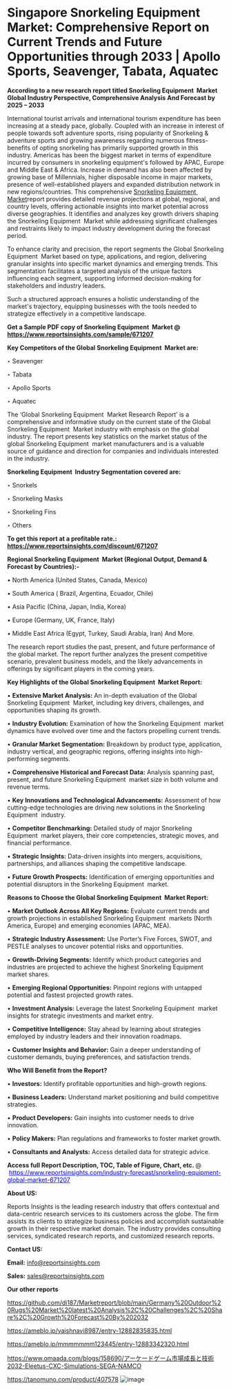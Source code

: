 # Singapore Snorkeling Equipment  Market: Comprehensive Report on Current Trends and Future Opportunities through 2033 | Apollo Sports, Seavenger, Tabata, Aquatec

<strong>According to a new research report titled Snorkeling Equipment  Market Global Industry Perspective, Comprehensive Analysis And Forecast by 2025 – 2033</strong>

International tourist arrivals and international tourism expenditure has been increasing at a steady pace, globally. Coupled with an increase in interest of people towards soft adventure sports, rising popularity of Snorkeling & adventure sports and growing awareness regarding numerous fitness-benefits of opting snorkeling has primarily supported growth in this industry. Americas has been the biggest market in terms of expenditure incurred by consumers in snorkeling equipment's followed by APAC, Europe and Middle East & Africa. Increase in demand has also been affected by growing base of Millennials, higher disposable income in major markets, presence of well-established players and expanded distribution network in new regions/countries. This comprehensive <a href=https://www.reportsinsights.com/sample/671207>Snorkeling Equipment  Market</a>report provides detailed revenue projections at global, regional, and country levels, offering actionable insights into market potential across diverse geographies. It identifies and analyzes key growth drivers shaping the Snorkeling Equipment  Market while addressing significant challenges and restraints likely to impact industry development during the forecast period.

To enhance clarity and precision, the report segments the Global Snorkeling Equipment  Market based on type, applications, and region, delivering granular insights into specific market dynamics and emerging trends. This segmentation facilitates a targeted analysis of the unique factors influencing each segment, supporting informed decision-making for stakeholders and industry leaders.

Such a structured approach ensures a holistic understanding of the market's trajectory, equipping businesses with the tools needed to strategize effectively in a competitive landscape.

<strong>Get a Sample PDF copy of Snorkeling Equipment  Market </strong><strong>@<a href=https://www.reportsinsights.com/sample/671207 style=color:#0000ff;> https://www.reportsinsights.com/sample/671207</a></strong></font>

<strong>Key Competitors of the Global Snorkeling Equipment  Market are:</strong>

‣ Seavenger

‣ Tabata

‣ Apollo Sports

‣ Aquatec

The ‘Global Snorkeling Equipment  Market Research Report’ is a comprehensive and informative study on the current state of the Global Snorkeling Equipment  Market industry with emphasis on the global industry. The report presents key statistics on the market status of the global Snorkeling Equipment  market manufacturers and is a valuable source of guidance and direction for companies and individuals interested in the industry.

<strong>Snorkeling Equipment  Industry Segmentation covered are:</strong>

‣ Snorkels

‣ Snorkeling Masks

‣ Snorkeling Fins

‣ Others

<strong>To get this report at a profitable rate.: <a href=https://www.reportsinsights.com/discount/671207 style=color:#0000ff;>https://www.reportsinsights.com/discount/671207</a></strong></font>

<strong>Regional Snorkeling Equipment  Market (Regional Output, Demand &amp; Forecast by Countries):-</strong>

• North America (United States, Canada, Mexico)

• South America ( Brazil, Argentina, Ecuador, Chile)

• Asia Pacific (China, Japan, India, Korea)

• Europe (Germany, UK, France, Italy)

• Middle East Africa (Egypt, Turkey, Saudi Arabia, Iran) And More.

The research report studies the past, present, and future performance of the global market. The report further analyzes the present competitive scenario, prevalent business models, and the likely advancements in offerings by significant players in the coming years.

<strong>Key Highlights of the Global Snorkeling Equipment  Market Report:</strong>

• <strong>Extensive Market Analysis:</strong> An in-depth evaluation of the Global Snorkeling Equipment  Market, including key drivers, challenges, and opportunities shaping its growth.

• <strong>Industry Evolution:</strong> Examination of how the Snorkeling Equipment  market dynamics have evolved over time and the factors propelling current trends.

• <strong>Granular Market Segmentation:</strong> Breakdown by product type, application, industry vertical, and geographic regions, offering insights into high-performing segments.

• <strong>Comprehensive Historical and Forecast Data:</strong> Analysis spanning past, present, and future Snorkeling Equipment  market size in both volume and revenue terms.

• <strong>Key Innovations and Technological Advancements:</strong> Assessment of how cutting-edge technologies are driving new solutions in the Snorkeling Equipment  industry.

• <strong>Competitor Benchmarking:</strong> Detailed study of major Snorkeling Equipment  market players, their core competencies, strategic moves, and financial performance.

• <strong>Strategic Insights:</strong> Data-driven insights into mergers, acquisitions, partnerships, and alliances shaping the competitive landscape.

• <strong>Future Growth Prospects:</strong> Identification of emerging opportunities and potential disruptors in the Snorkeling Equipment  market.

<strong>Reasons to Choose the Global Snorkeling Equipment  Market Report:</strong>

• <strong>Market Outlook Across All Key Regions:</strong> Evaluate current trends and growth projections in established Snorkeling Equipment  markets (North America, Europe) and emerging economies (APAC, MEA).

• <strong>Strategic Industry Assessment:</strong> Use Porter’s Five Forces, SWOT, and PESTLE analyses to uncover potential risks and opportunities.

• <strong>Growth-Driving Segments:</strong> Identify which product categories and industries are projected to achieve the highest Snorkeling Equipment  market shares.

• <strong>Emerging Regional Opportunities:</strong> Pinpoint regions with untapped potential and fastest projected growth rates.

• <strong>Investment Analysis:</strong> Leverage the latest Snorkeling Equipment  market insights for strategic investments and market entry.

• <strong>Competitive Intelligence:</strong> Stay ahead by learning about strategies employed by industry leaders and their innovation roadmaps.

• <strong>Customer Insights and Behavior:</strong> Gain a deeper understanding of customer demands, buying preferences, and satisfaction trends.

<strong>Who Will Benefit from the Report?</strong>

• <strong>Investors:</strong> Identify profitable opportunities and high-growth regions.

• <strong>Business Leaders:</strong> Understand market positioning and build competitive strategies.

• <strong>Product Developers:</strong> Gain insights into customer needs to drive innovation.

• <strong>Policy Makers:</strong> Plan regulations and frameworks to foster market growth.

• <strong>Consultants and Analysts:</strong> Access detailed data for strategic advice.
</ul>
<strong>Access full Report Description, TOC, Table of Figure, Chart, etc. </strong>@  <a href=https://www.reportsinsights.com/industry-forecast/snorkeling-equipment-global-market-671207 style=color:#0000ff;>https://www.reportsinsights.com/industry-forecast/snorkeling-equipment-global-market-671207</a></font>

<strong><strong>About US</strong>:</strong>

Reports Insights is the leading research industry that offers contextual and data-centric research services to its customers across the globe. The firm assists its clients to strategize business policies and accomplish sustainable growth in their respective market domain. The industry provides consulting services, syndicated research reports, and customized research reports.

<strong>Contact US:</strong>

<p class=""""><b>Email:</b> <a href=mailto:info@reportsinsights.com>info@reportsinsights.com</a></p>
<p class=""""><b>Sales:</b> <a href=mailto:sales@reportsinsights.com>sales@reportsinsights.com</a></p>

<strong>Our other reports</strong>

<a href=https://github.com/di187/Marketreport/blob/main/Germany%20Outdoor%20Rugs%20Market%20latest%20Analysis%2C%20Challenges%2C%20Share%2C%20Growth%20Forecast%20By%202032>https://github.com/di187/Marketreport/blob/main/Germany%20Outdoor%20Rugs%20Market%20latest%20Analysis%2C%20Challenges%2C%20Share%2C%20Growth%20Forecast%20By%202032</a>

<a href=https://ameblo.jp/vaishnavi8987/entry-12882835835.html>https://ameblo.jp/vaishnavi8987/entry-12882835835.html</a>

<a href=https://ameblo.jp/mmmmmmm123445/entry-12883342320.html>https://ameblo.jp/mmmmmmm123445/entry-12883342320.html</a>

<a href=https://www.omaada.com/blogs/158690/アーケードゲーム市場成長と技術2032-Eleetus-CXC-Simulations-SEGA-NAMCO>https://www.omaada.com/blogs/158690/アーケードゲーム市場成長と技術2032-Eleetus-CXC-Simulations-SEGA-NAMCO</a>

<a href=https://tanomuno.com/product/407578>https://tanomuno.com/product/407578</a>
![image](https://github.com/user-attachments/assets/3f45e447-1605-4024-a843-a773ee784930)
